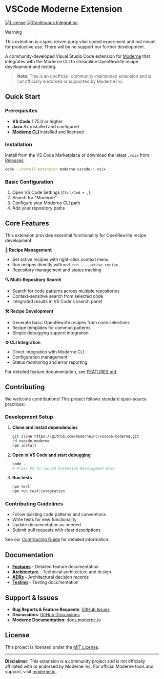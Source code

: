# VSCode Moderne Extension

[![License](https://img.shields.io/badge/License-Apache_2.0-blue.svg)](https://opensource.org/licenses/Apache-2.0)
[![Continuous Integration](https://github.com/MBoegers/vscode-moderne/actions/workflows/ci.yml/badge.svg)](https://github.com/MBoegers/vscode-moderne/actions/workflows/ci.yml)

> [!WARNING]  
> This extention is a spec driven purly vibe coded experiment and not meant for productive use. There will be no support nor further development.

A community-developed Visual Studio Code extension for [Moderne](https://moderne.io) that integrates with the Moderne CLI to streamline OpenRewrite recipe development and testing.

> **Note**: This is an unofficial, community-maintained extension and is not officially endorsed or supported by Moderne Inc.

## Quick Start

### Prerequisites
- **VS Code** 1.75.0 or higher
- **Java** 8+ installed and configured
- **[Moderne CLI](https://docs.moderne.io/moderne-cli)** installed and licensed

### Installation

Install from the VS Code Marketplace or download the latest `.vsix` from [Releases](https://github.com/moderneinc/vscode-moderne/releases):

```bash
code --install-extension moderne-vscode-*.vsix
```

### Basic Configuration

1. Open VS Code Settings (`Ctrl/Cmd + ,`)
2. Search for "Moderne"
3. Configure your Moderne CLI path
4. Add your repository paths

## Core Features

This extension provides essential functionality for OpenRewrite recipe development:

**🎯 Recipe Management**
- Set active recipes with right-click context menu
- Run recipes directly with `mod run . --active-recipe`
- Repository management and status tracking

**🔍 Multi-Repository Search**
- Search for code patterns across multiple repositories
- Context-sensitive search from selected code
- Integrated results in VS Code's search panel

**🛠️ Recipe Development**
- Generate basic OpenRewrite recipes from code selections
- Recipe templates for common patterns
- Simple debugging support integration

**⚙️ CLI Integration**
- Direct integration with Moderne CLI
- Configuration management
- Status monitoring and error reporting

For detailed feature documentation, see [FEATURES.md](FEATURES.md).

## Contributing

We welcome contributions! This project follows standard open-source practices:

### Development Setup

1. **Clone and install dependencies**
   ```bash
   git clone https://github.com/moderneinc/vscode-moderne.git
   cd vscode-moderne
   npm install
   ```

2. **Open in VS Code and start debugging**
   ```bash
   code .
   # Press F5 to launch Extension Development Host
   ```

3. **Run tests**
   ```bash
   npm test
   npm run test:integration
   ```

### Contributing Guidelines

- Follow existing code patterns and conventions
- Write tests for new functionality
- Update documentation as needed
- Submit pull requests with clear descriptions

See our [Contributing Guide](CONTRIBUTING.md) for detailed information.

## Documentation

- **[Features](FEATURES.md)** - Detailed feature documentation
- **[Architecture](spec/project-architecture.md)** - Technical architecture and design
- **[ADRs](docs/adr/)** - Architectural decision records
- **[Testing](docs/integration-tests.md)** - Testing documentation

## Support & Issues

- **Bug Reports & Feature Requests**: [GitHub Issues](https://github.com/moderneinc/vscode-moderne/issues)
- **Discussions**: [GitHub Discussions](https://github.com/moderneinc/vscode-moderne/discussions)
- **Moderne Documentation**: [docs.moderne.io](https://docs.moderne.io/)

## License

This project is licensed under the [MIT License](LICENSE).

---

**Disclaimer**: This extension is a community project and is not officially affiliated with or endorsed by Moderne Inc. For official Moderne tools and support, visit [moderne.io](https://moderne.io).
